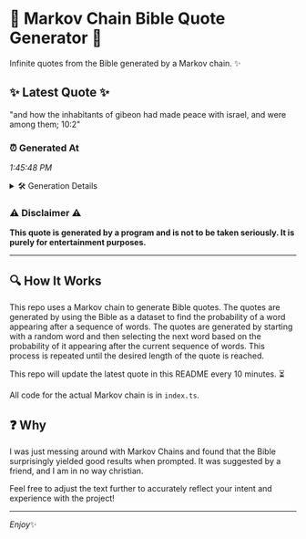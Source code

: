 # 📖 Markov Chain Bible Quote Generator 📖

Infinite quotes from the Bible generated by a Markov chain. ✨

## ✨ Latest Quote ✨
"and how the inhabitants of gibeon had made peace with israel, and were among them; 10:2"

### ⏰ Generated At
*1:45:48 PM*

<details>
    <summary>🛠️ Generation Details</summary>
    <p>
        <strong>🌱 Seed:</strong> and<br>
        <strong>🔄 Iterations:</strong> 15<br>
        <strong>📜 Context History:</strong><br>[ and ]: how<br>[ and, how ]: the<br>[ and, how, the ]: inhabitants<br>[ and, how, the, inhabitants ]: of<br>[ and, how, the, inhabitants, of ]: gibeon<br>[ and, how, the, inhabitants, of, gibeon ]: had<br>[ how, the, inhabitants, of, gibeon, had ]: made<br>[ the, inhabitants, of, gibeon, had, made ]: peace<br>[ inhabitants, of, gibeon, had, made, peace ]: with<br>[ of, gibeon, had, made, peace, with ]: israel,<br>[ gibeon, had, made, peace, with, israel, ]: and<br>[ had, made, peace, with, israel,, and ]: were<br>[ made, peace, with, israel,, and, were ]: among<br>[ peace, with, israel,, and, were, among ]: them;<br>[ with, israel,, and, were, among, them; ]: 10:2<br>
    </p>
</details>

### ⚠️ Disclaimer ⚠️
**This quote is generated by a program and is not to be taken seriously. It is purely for entertainment purposes.**

---

## 🔍 How It Works

This repo uses a Markov chain to generate Bible quotes. The quotes are generated by using the Bible as a dataset to find the probability of a word appearing after a sequence of words. The quotes are generated by starting with a random word and then selecting the next word based on the probability of it appearing after the current sequence of words. This process is repeated until the desired length of the quote is reached.

This repo will update the latest quote in this README every 10 minutes. ⏳

All code for the actual Markov chain is in `index.ts`.

## ❓ Why

I was just messing around with Markov Chains and found that the Bible surprisingly yielded good results when prompted. 
It was suggested by a friend, and I am in no way christian.

Feel free to adjust the text further to accurately reflect your intent and experience with the project!

---

*Enjoy*✨

